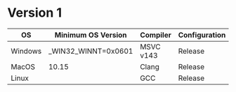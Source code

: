 # Version 1

| OS      | Minimum OS Version  | Compiler  | Configuration | C++ | Pybind11 |
|---------|---------------------|-----------|---------------|-----|----------|
| Windows | _WIN32_WINNT=0x0601 | MSVC v143 | Release       | 20  | 2.13.6   |
| MacOS   | 10.15               | Clang     | Release       | 20  | 2.13.6   |
| Linux   |                     | GCC       | Release       | 20  | 2.13.6   |
